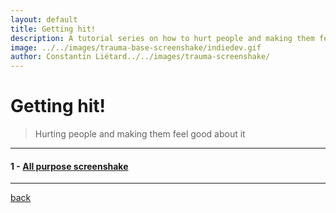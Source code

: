 ```yaml
---
layout: default
title: Getting hit!
description: A tutorial series on how to hurt people and making them feel good about it!
image: ../../images/trauma-base-screenshake/indiedev.gif
author: Constantin Liétard../../images/trauma-screenshake/
---
```


# Getting hit!

> Hurting people and making them feel good about it

* * *

#### 1 - [All purpose screenshake](./trauma-based-screenshake.html)

* * *

[back](../)